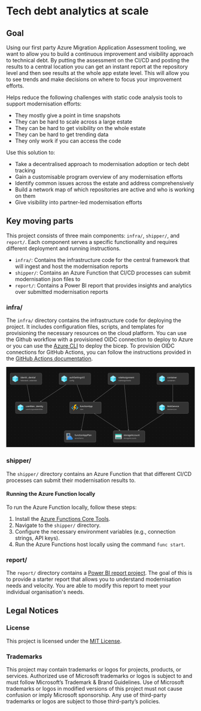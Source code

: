 # Tech debt analytics at scale

## Goal

Using our first party Azure Migration Application Assessment tooling, we want to allow you to build a continuous improvement and visibility approach to technical debt. By putting the assessment on the CI/CD and posting the results to a central location you can get an instant report at the repository level and then see results at the whole app estate level. This will allow you to see trends and make decisions on where to focus your improvement efforts.

Helps reduce the following challenges with static code analysis tools to support modernisation efforts:

- They mostly give a point in time snapshots
- They can be hard to scale across a large estate
- They can be hard to get visibility on the whole estate
- They can be hard to get trending data
- They only work if you can access the code

Use this solution to:

- Take a decentralised approach to modernisation adoption or tech debt tracking
- Gain a customisable program overview of any modernisation efforts
- Identify common issues across the estate and address comprehensively
- Build a network map of which repositories are active and who is working on them
- Give visibility into partner-led modernisation efforts

## Key moving parts

This project consists of three main components: `infra/`, `shipper/`, and `report/`. Each component serves a specific functionality and requires different deployment and running instructions.

- `infra/`: Contains the infrastructure code for the central framework that will ingest and host the modernisation reports
- `shipper/`: Contains an Azure Function that CI/CD processes can submit modernisation json files to
- `report/`: Contains a Power BI report that provides insights and analytics over submitted modernisation reports

### infra/

The `infra/` directory contains the infrastructure code for deploying the project. It includes configuration files, scripts, and templates for provisioning the necessary resources on the cloud platform. You can use the Github workflow with a provisioned OIDC connection to deploy to Azure or you can use the [Azure CLI](https://docs.microsoft.com/en-us/cli/azure/?view=azure-cli-latest) to deploy the bicep. To provision OIDC connections for GitHub Actions, you can follow the instructions provided in the [GitHub Actions documentation](https://learn.microsoft.com/en-us/azure/developer/github/connect-from-azure?tabs=azure-portal%2Cwindows).

![The resources created](infra/bicep-visualiser.png)

### shipper/

The `shipper/` directory contains an Azure Function that that different CI/CD processes can submit their modernisation results to.

#### Running the Azure Function locally

To run the Azure Function locally, follow these steps:

1. Install the [Azure Functions Core Tools](https://learn.microsoft.com/en-us/azure/azure-functions/functions-run-local?tabs=windows%2Cisolated-process%2Cnode-v4%2Cpython-v2%2Chttp-trigger%2Ccontainer-apps&pivots=programming-language-csharp).
2. Navigate to the `shipper/` directory.
3. Configure the necessary environment variables (e.g., connection strings, API keys).
4. Run the Azure Functions host locally using the command `func start`.

### report/

The `report/` directory contains a [Power BI report project](https://learn.microsoft.com/en-us/power-bi/developer/projects/projects-overview). The goal of this is to provide a starter report that allows you to understand modernisation needs and velocity. You are able to modify this report to meet your individual organisation's needs.


## Legal Notices

### License

This project is licensed under the [MIT License](./LICENSE).

### Trademarks

This project may contain trademarks or logos for projects, products, or services. Authorized use of Microsoft trademarks or logos is subject to and must follow Microsoft’s Trademark & Brand Guidelines. Use of Microsoft trademarks or logos in modified versions of this project must not cause confusion or imply Microsoft sponsorship. Any use of third-party trademarks or logos are subject to those third-party’s policies.